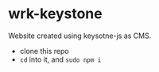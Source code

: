 # wrk-keystone

Website created using keysotne-js as CMS. 

* clone this repo
* ```cd``` into it, and ```sudo npm i```